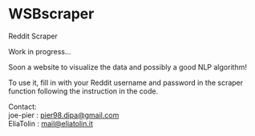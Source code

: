 # WSBscraper
Reddit Scraper

Work in progress...

Soon a website to visualize the data and possibly a good NLP algorithm!

To use it, fill in with your Reddit username and password in the scraper function following the instruction in the code.

Contact: </br> 
    joe-pier  :   pier98.dipa@gmail.com</br>
    EliaTolin :   mail@eliatolin.it</br>
